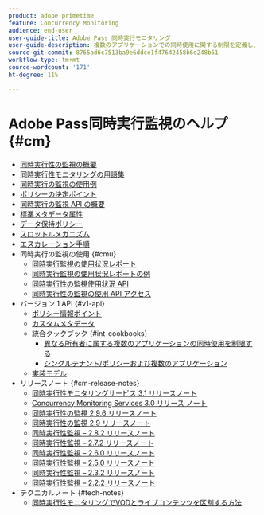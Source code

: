 ```yaml
---
product: adobe primetime
feature: Concurrency Monitoring
audience: end-user
user-guide-title: Adobe Pass 同時実行モニタリング
user-guide-description: 複数のアプリケーションでの同時使用に関する制限を定義し、適用する方法を説明します。
source-git-commit: 8765ad6c7513ba9e6ddce1f47642458b6d248b51
workflow-type: tm+mt
source-wordcount: '171'
ht-degree: 11%

---
```



# Adobe Pass同時実行監視のヘルプ {#cm}

- [同時実行性の監視の概要](cm-home.md)
- [ 同時実行性モニタリングの用語集 ](cm-glossary.md)
- [同時実行の監視の使用例](cm-use-cases.md)
- [ポリシーの決定ポイント](cm-policy-decision-point.md)
- [同時実行の監視 API の概要](cm-api-overview.md)
- [標準メタデータ属性](standard-metadata-attributes.md)
- [データ保持ポリシー](data-retention-policy.md)
- [スロットルメカニズム](throttling-mechanism.md)
- [エスカレーション手順](cm-escalation-procedures.md)
- 同時実行の監視の使用 {#cmu}
   - [同時実行監視の使用状況レポート](cm-usage-reports.md)
   - [同時実行監視の使用状況レポートの例](cm-usage-reports-examples.md)
   - [同時実行性の監視使用状況 API](cmu-api.md)
   - [同時実行性の監視の使用 API アクセス](cmu-api-access.md)
- バージョン 1 API {#v1-api}
   - [ポリシー情報ポイント](policy-info-pt-versionone.md)
   - [カスタムメタデータ](custom-metadata.md)
   - 統合クックブック {#int-cookbooks}
      - [異なる所有者に属する複数のアプリケーションの同時使用を制限する](restrict-concurr-usage-mult-apps.md)
      - [シングルテナント/ポリシーおよび複数のアプリケーション](single-tenant-policy-mult-app.md)
   - [実装モデル](implementation-models.md)
- リリースノート {#cm-release-notes}
   - [同時実行性モニタリングサービス 3.1 リリースノート](rn-cm-services-31.md)
   - [Concurrency Monitoring Services 3.0 リリース ノート](rn-cm-services-30.md)
   - [同時実行性の監視 2.9.6 リリースノート](rn-cm-296.md)
   - [同時実行性の監視 2.9 リリースノート](rn-cm-29.md)
   - [同時実行性監視 – 2.8.2 リリースノート](rn-cm-282.md)
   - [同時実行性監視 – 2.7.2 リリースノート](rn-cm-272.md)
   - [同時実行性監視 – 2.6.0 リリースノート](rn-cm-260.md)
   - [同時実行性監視 – 2.5.0 リリースノート](rn-cm-250.md)
   - [同時実行性監視 – 2.3.2 リリースノート](rn-cm-232.md)
   - [同時実行性監視 – 2.2.2 リリースノート](rn-cm-222.md)
- テクニカルノート {#tech-notes}
   - [同時実行性モニタリングでVODとライブコンテンツを区別する方法](vod-live-dist.md)

